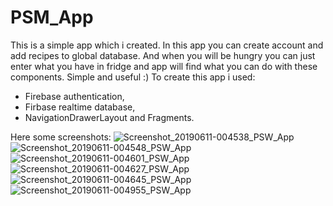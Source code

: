 # PSM_App
This is a simple app which i created. In this app you can create account and add recipes to global database. And when you will be hungry you can just enter what you have in fridge and app will find what you can do with these components. Simple and useful :)
To create this app i used:
- Firebase authentication,
- Firbase realtime database,
- NavigationDrawerLayout and Fragments.

Here some screenshots:
![Screenshot_20190611-004538_PSW_App](https://user-images.githubusercontent.com/37437347/59232864-70a34d00-8be6-11e9-9bcc-a39d1cc9d00e.jpg)
![Screenshot_20190611-004548_PSW_App](https://user-images.githubusercontent.com/37437347/59232835-4e113400-8be6-11e9-997f-c47e9ade6deb.jpg)
![Screenshot_20190611-004601_PSW_App](https://user-images.githubusercontent.com/37437347/59232845-57020580-8be6-11e9-8f2a-ee23054dbeab.jpg)
![Screenshot_20190611-004627_PSW_App](https://user-images.githubusercontent.com/37437347/59232851-5ec1aa00-8be6-11e9-9b6c-08307f259a74.jpg)
![Screenshot_20190611-004645_PSW_App](https://user-images.githubusercontent.com/37437347/59232857-6719e500-8be6-11e9-834e-4193ceedb7c8.jpg)
![Screenshot_20190611-004955_PSW_App](https://user-images.githubusercontent.com/37437347/59232861-6bde9900-8be6-11e9-81aa-9334e8ddcc6f.jpg)
